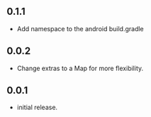 ## 0.1.1

- Add namespace to the android build.gradle

## 0.0.2

- Change extras to a Map for more flexibility.

## 0.0.1

- initial release.
